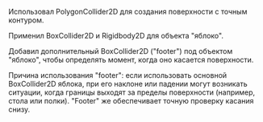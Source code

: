  Использовал PolygonCollider2D для создания поверхности с точным контуром.

 Применил BoxCollider2D и Rigidbody2D для объекта "яблоко".

 Добавил дополнительный BoxCollider2D ("footer") под объектом "яблоко", чтобы определять момент, когда оно касается поверхности.

Причина использования "footer": если использовать основной BoxCollider2D яблока, при его наклоне или падении могут возникать ситуации, когда границы выходят за пределы поверхности (например, стола или полки). "Footer" же обеспечивает точную проверку касания снизу.

